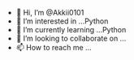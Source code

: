 - 👋 Hi, I’m @Akkii0101
- 👀 I’m interested in ...Python    
- 🌱 I’m currently learning ...Python
- 💞️ I’m looking to collaborate on ...
- 📫 How to reach me ...

<!---
Akkii0101/Akkii0101 is a ✨ special ✨ repository because its `README.md` (this file) appears on your GitHub profile.
You can click the Preview link to take a look at your changes.
--->

